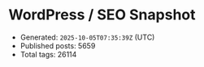 # WordPress / SEO Snapshot

- Generated: `2025-10-05T07:35:39Z` (UTC)
- Published posts: 5659
- Total tags: 26114
